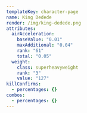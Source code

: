 ```yaml
---
templateKey: character-page
name: King Dedede
render: /img/king-dedede.png
attributes:
  airAcceleration:
    baseValue: "0.01"
    maxAdditional: "0.04"
    rank: "61"
    total: "0.05"
  weight:
    class: superheavyweight
    rank: "3"
    value: "127"
killConfirms:
  - percentages: {}
combos:
  - percentages: {}
---
```

